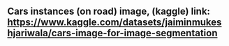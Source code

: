 ## Cars instances (on road) image, (kaggle) link: <br> https://www.kaggle.com/datasets/jaiminmukeshjariwala/cars-image-for-image-segmentation
